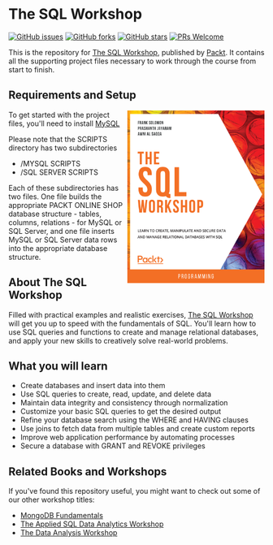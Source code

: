 # The SQL Workshop
[![GitHub issues](https://img.shields.io/github/issues/PacktWorkshops/The-SQL-Workshop.svg)](https://github.com/PacktWorkshops/The-SQL-Workshop/issues)
[![GitHub forks](https://img.shields.io/github/forks/PacktWorkshops/The-SQL-Workshop.svg)](https://github.com/PacktWorkshops/The-SQL-Workshop/network)
[![GitHub stars](https://img.shields.io/github/stars/PacktWorkshops/The-SQL-Workshop.svg)](https://github.com/PacktWorkshops/The-SQL-Workshop/stargazers)
[![PRs Welcome](https://img.shields.io/badge/PRs-welcome-brightgreen.svg)](https://github.com/PacktWorkshops/The-SQL-Workshop/pulls)

This is the repository for [The SQL Workshop](https://www.amazon.com/SQL-Workshop-Interactive-Approach-Learning/dp/1838642358/ref=sr_1_1?dchild=1&keywords=The%20SQL%20Workshop&qid=1610708551&sr=8-1&utm_source=github&utm_medium=repository&utm_campaign=9781838642358&utm_term=SQL&utm_content=The%20SQL%20Workshop), published by [Packt](https://www.packtpub.com/?utm_source=github). It contains all the supporting project files necessary to work through the course from start to finish.

## Requirements and Setup
<a href="https://www.amazon.com/SQL-Workshop-Interactive-Approach-Learning/dp/1838642358/ref=sr_1_1?dchild=1&keywords=The%20SQL%20Workshop&qid=1610708551&sr=8-1&utm_source=github&utm_medium=repository&utm_campaign=9781838642358&utm_term=SQL&utm_content=The%20SQL%20Workshop"><img src="https://github.com/PacktWorkshops/Workshop-Covers/blob/master/The%20SQL%20Workshop.png" alt="The SQL Workshop" height="340px" width="270px" align="right" this.target="_blank"></a>

To get started with the project files, you'll need to install [MySQL](https://dev.mysql.com/doc/mysql-installation-excerpt/8.0/en/)

Please note that the SCRIPTS directory has two subdirectories

* /MYSQL SCRIPTS
* /SQL SERVER SCRIPTS

Each of these subdirectories has two files. One file builds the appropriate PACKT ONLINE SHOP database structure - tables, columns, relations - for MySQL or SQL Server, and one file inserts MySQL or SQL Server data rows into the appropriate database structure.

## About The SQL Workshop
Filled with practical examples and realistic exercises, [The SQL Workshop](https://www.amazon.com/SQL-Workshop-Interactive-Approach-Learning/dp/1838642358/ref=sr_1_1?dchild=1&keywords=The%20SQL%20Workshop&qid=1610708551&sr=8-1&utm_source=github&utm_medium=repository&utm_campaign=9781838642358&utm_term=SQL&utm_content=The%20SQL%20Workshop) will get you up to speed with the fundamentals of SQL. You'll learn how to use SQL queries and functions to create and manage relational databases, and apply your new skills to creatively solve real-world problems.	

## What you will learn
* Create databases and insert data into them
* Use SQL queries to create, read, update, and delete data
* Maintain data integrity and consistency through normalization
* Customize your basic SQL queries to get the desired output
* Refine your database search using the WHERE and HAVING clauses
* Use joins to fetch data from multiple tables and create custom reports
* Improve web application performance by automating processes
* Secure a database with GRANT and REVOKE privileges

## Related Books and Workshops
If you've found this repository useful, you might want to check out some of our other workshop titles:
* [MongoDB Fundamentals](https://www.amazon.com/MongoDB-Workshop-Interactive-Approach-Learning/dp/1839210648/ref=sr_1_1?dchild=1&keywords=MongoDB%20Fundamentals&qid=1611064650&s=books&sr=1-1&utm_source=github&utm_medium=repository&utm_campaign=9781839210648&utm_term=MongoDB&utm_content=MongoDB%20Fundamentals)
* [The Applied SQL Data Analytics Workshop](https://www.amazon.com/Applied-SQL-Data-Analytics-Workshop-ebook/dp/B085D91RNK/ref=sr_1_2?crid=1FDBQD0TEVVF9&dchild=1&keywords=applied%20sql%20data%20analytics%20workshop&qid=1610707878&sprefix=applied%20sql%20dat%2Caps%2C330&sr=8-2&utm_source=github&utm_medium=repository&utm_campaign=9781800203679&utm_term=Applied%20SQL%20Data%20Analytics&utm_content=The%20Applied%20SQL%20Data%20Analytics%20Workshop)
* [The Data Analysis Workshop](https://www.amazon.com/Data-Analysis-Workshop-state-art-ebook/dp/B08Q8HXRQ4/ref=sr_1_1?dchild=1&keywords=The%20Data%20Analysis%20Workshop&qid=1610708839&sr=8-1&utm_source=github&utm_medium=repository&utm_campaign=9781839211386&utm_term=Data%20Analysis&utm_content=The%20Data%20Analysis%20Workshop)
